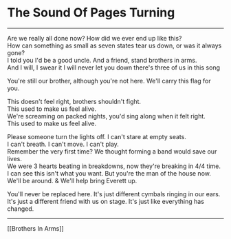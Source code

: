 # The Sound Of Pages Turning

---

Are we really all done now? How did we ever end up like this?  
How can something as small as seven states tear us down, or was it always gone?  
I told you I'd be a good uncle. And a friend, stand brothers in arms.  
And I will, I swear it I will never let you down there's three of us in this song

You're still our brother, although you're not here. We'll carry this flag for you.

This doesn't feel right, brothers shouldn't fight.  
This used to make us feel alive.  
We're screaming on packed nights, you'd sing along when it felt right.  
This used to make us feel alive.

Please someone turn the lights off. I can't stare at empty seats.  
I can't breath. I can't move. I can't play.  
Remember the very first time? We thought forming a band would save our lives.  
We were 3 hearts beating in breakdowns, now they're breaking in 4/4 time.  
I can see this isn't what you want. But you're the man of the house now.  
We'll be around. & We'll help bring Everett up.

You'll never be replaced here. It's just different cymbals ringing in our ears.  
It's just a different friend with us on stage. It's just like everything has changed.

---

[[Brothers In Arms]]
